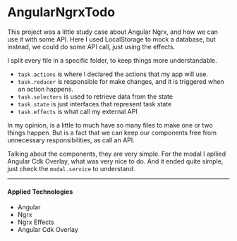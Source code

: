 # AngularNgrxTodo

This project was a little study case about Angular Ngrx, and how we can use it with some API. Here I used LocalStorage to mock a database, but instead, we could do some API call, just using the effects.

I split every file in a specific folder, to keep things more understandable.

- `task.actions` is where I declared the actions that my app will use.
- `task.reducer` is responsible for make changes, and it is triggered when an action happens.
- `task.selectors` is used to retrieve data from the state
- `task.state` is just interfaces that represent task state
- `task.effects` is what call my external API

In my opinion, is a little to much have so many files to make one or two things happen. But is a fact that we can keep our components free from unnecessary responsibilities, as call an API.

Talking about the components, they are very simple. For the modal I apllied Angular Cdk Overlay, what was very nice to do. And it ended quite simple, just check the `modal.service` to understand.

---

#### Applied Technologies

- Angular
- Ngrx
- Ngrx Effects
- Angular Cdk Overlay
